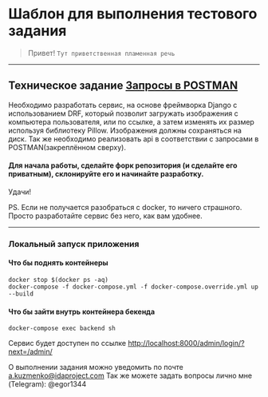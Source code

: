 # Шаблон для выполнения тестового задания

> Привет! `Тут приветственная пламенная речь`

---

## Техническое задание [Запросы в POSTMAN](https://documenter.getpostman.com/view/2157092/TzkzrzNU)

Необходимо разработать сервис, на основе фреймворка Django c использованием DRF, который позволит загружать изображения с компьютера пользователя, или по ссылке, а затем изменять их размер используя библиотеку Pillow. Изображения должны сохраняться на диск.
Так же необходимо реализовать api в соответствии с запросами в POSTMAN(закреплённом сверху).

#### Для начала работы, сделайте форк репозитория (и сделайте его приватным), склонируйте его и начинайте разработку.

Удачи!

PS. Если не получается разобраться с docker, то ничего страшного. Просто разработайте сервис без него, как вам удобнее.

----
### Локальный запуск приложения
#### Что бы поднять контейнеры
```shell
docker stop $(docker ps -aq)
docker-compose -f docker-compose.yml -f docker-compose.override.yml up --build
```
#### Что бы зайти внутрь контейнера бекенда
```shell
docker-compose exec backend sh
```
Сервис будет доступен по ссылке [http://localhost:8000/admin/login/?next=/admin/](http://localhost:8000/admin/login/?next=/admin/)

О выполнении задания можно уведомить по почте a.kuzmenko@idaproject.com
Так же можете задать вопросы лично мне (Telegram): @egor1344
